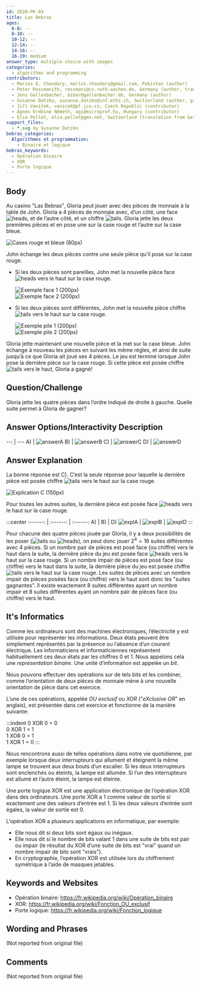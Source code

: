 ```yaml
---
id: 2020-PK-03
title: Las Bebras
ages:
  6-8: --
  8-10: --
  10-12: --
  12-14: --
  14-16: --
  16-19: medium
answer_type: multiple choice with images
categories:
  - algorithms and programming
contributors:
  - Marios O. Choudary, marios.choudary@gmail.com, Pakistan (author)
  - Peter Rossmanith, rossmani@cs.rwth-aachen.de, Germany (author, translation from English into German)
  - Jens Gallenbacher, biber@gallenbacher.de, Germany (author)
  - Susanne Datzko, susanne.datzko@inf.ethz.ch, Switzerland (author, graphics)
  - Jiří Vaníček, vanicek@pf.jcu.cz, Czech Republic (contributor)
  - Ágnes Erdősné Németh, agi@microprof.hu, Hungary (contributor)
  - Elsa Pellet, elsa.pellet@gmx.net, Switzerland (translation from German into French)
support_files:
  - *.svg by Susanne Datzko
bebras_categories:
  Algorithmes et programmation:
    - Binaire et logique
bebras_keywords:
  - Opération binaire
  - XOR
  - Porte logique
---
```



## Body

Au casino "Las Bebras", Gloria peut jouer avec des pièces de monnaie à la table de John. Gloria a 4 pièces de monnaie avec, d’un côté, une face ![heads], et de l’autre côté, et un chiffre ![tails]. Gloria jette les deux premières pièces et en pose une sur la case rouge et l’autre sur la case bleue.

[heads]: graphics/2020-PK-03_coin_heads-compatible.svg "Côté face (20px)"
[tails]: graphics/2020-PK-03_coin_tails-compatible.svg "Côté pile (20px)"

![](graphics/2020-PK-03_taskbody1.svg "Cases rouge et bleue (80px)")

John échange les deux pièces contre une seule pièce qu’il pose sur la case rouge.
 - Si les deux pièces sont pareilles, John met la nouvelle pièce face ![heads] vers le haut sur la case rouge.

   ![](graphics/2020-PK-03_taskbody2.svg "Exemple face 1 (200px)")  
   ![](graphics/2020-PK-03_taskbody3.svg "Exemple face 2 (200px)")

 - Si les deux pièces sont différentes, John met la nouvelle pièce chiffre ![tails] vers le haut sur la case rouge.

   ![](graphics/2020-PK-03_taskbody4.svg "Exemple pile 1 (200px)")  
   ![](graphics/2020-PK-03_taskbody5.svg "Exemple pile 2 (200px)")

Gloria jette maintenant une nouvelle pièce et la met sur la case bleue. John échange à nouveau les pièces en suivant les même règles, et ainsi de suite jusqu’à ce que Gloria ait joué ses 4 pièces. Le jeu est terminé lorsque John pose la dernière pièce sur la case rouge. Si cette pièce est posée chiffre ![tails] vers le haut, Gloria a gagné!


## Question/Challenge

Gloria jette les quatre pièces dans l’ordre indiqué de droite à gauche. Quelle suite permet à Gloria de gagner?


## Answer Options/Interactivity Description

--: | ---
 A) | ![answerA]
 B) | ![answerB]
 C) | ![answerC]
 D) | ![answerD]

[answerA]: graphics/2020-PK-03_answerA.svg "Réponse A (120px)"
[answerB]: graphics/2020-PK-03_answerB.svg "Réponse B (120px)"
[answerC]: graphics/2020-PK-03_answerC.svg "Réponse C (120px)"
[answerD]: graphics/2020-PK-03_answerD.svg "Réponse D (120px)"


## Answer Explanation

La bonne réponse est C). C’est la seule réponse pour laquelle la dernière pièce est posée chiffre ![tails] vers le haut sur la case rouge.

![](graphics/2020-PK-03_explanationC.svg "Explication C (150px)")

Pour toutes les autres suites, la dernière pièce est posée face ![heads] vers le haut sur la case rouge.

:::center
:------: | :------: |  :------:
   A)    |    B)    |    D)
![explA] | ![explB] | ![explD]
:::

[explA]: graphics/2020-PK-03_explanationA.svg "Explication A (150px)"
[explB]: graphics/2020-PK-03_explanationB.svg "Explication B (150px)"
[explD]: graphics/2020-PK-03_explanationD.svg "Explication D (150px)"

Pour chacune des quatre pièces jouée par Gloria, il y a deux possibilités de les poser (![tails] ou ![heads]), on peut donc jouer $2^4 = 16$ suites différentes avec 4 pièces. Si un nombre pair de pièces est posé face (ou chiffre) vers le haut dans la suite, la dernière pièce du jeu est posée face ![heads] vers le haut sur la case rouge. Si un nombre impair de pièces est posé face (ou chiffre) vers le haut dans la suite, la dernière pièce du jeu est posée chiffre ![tails] vers le haut sur la case rouge. Les suites de pièces avec un nombre impair de pièces posées face (ou chiffre) vers le haut sont donc les "suites gagnantes". Il existe exactement 8 suites différentes ayant un nombre impair et 8 suites différentes ayant un nombre pair de pièces face (ou chiffre) vers le haut.


## It's Informatics

Comme les ordinateurs sont des machines électroniques, l’électricité y est utilisée pour représenter les informations. Deux états peuvent être simplement représentés par la présence ou l’absence d’un courant électrique. Les informaticiens et informaticiennes représentent habituellement ces deux états par les chiffres 0 et 1. Nous appelons cela une _représentation binaire_. Une unité d’information est appelée un _bit_.

Nous pouvons effectuer des opérations sur de tels bits et les combiner, comme l’orientation de deux pièces de monnaie mène à une nouvelle orientation de pièce dans cet exercice.

L’une de ces opérations, appelée _OU exclusif_ ou _XOR_ ("_eXclusive OR_" en anglais), est présentée dans cet exercice et fonctionne de la manière suivante:

:::indent
0 XOR 0 = 0  
0 XOR 1 = 1  
1 XOR 0 = 1  
1 XOR 1 = 0
:::

Nous rencontrons aussi de telles opérations dans notre vie quotidienne, par exemple lorsque deux interrupteurs qui allument et éteignent la même lampe se trouvent aux deux bouts d’un escalier. Si les deux interrupteurs sont enclenchés ou éteints, la lampe est allumée. Si l’un des interrupteurs est allumé et l’autre éteint, la lampe est éteinte.

Une porte logique XOR est une application électronique de l’opération XOR dans des ordinateurs. Une porte XOR a 1 comme valeur de sortie si exactement une des valeurs d’entrée est 1. Si les deux valeurs d’entrée sont égales, la valeur de sortie est 0.

L’opération XOR a plusieurs applications en informatique, par exemple:
 - Elle nous dit si deux bits sont égaux ou inégaux.
 - Elle nous dit si le nombre de bits valant 1 dans une suite de bits est pair ou impair (le résultat du XOR d’une suite de bits est "vrai" quand un nombre impair de bits sont "vrais").
 - En cryptographie, l’opération XOR est utilisée lors du chiffrement symétrique à l’aide de masques jetables.


## Keywords and Websites

 - Opération binaire: https://fr.wikipedia.org/wiki/Opération_binaire
 - XOR: https://fr.wikipedia.org/wiki/Fonction_OU_exclusif
 - Porte logique: https://fr.wikipedia.org/wiki/Fonction_logique


## Wording and Phrases

(Not reported from original file)


## Comments

(Not reported from original file)
